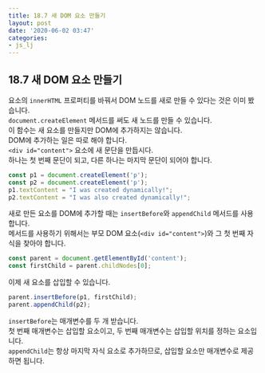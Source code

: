 ```yaml
---
title: 18.7 새 DOM 요소 만들기
layout: post
date: '2020-06-02 03:47'
categories:
- js_lj
---
```


## 18.7 새 DOM 요소 만들기

요소의 `innerHTML` 프로퍼티를 바꿔서 DOM 노드를 새로 만들 수 있다는 것은 이미 봤습니다.  
`document.createElement` 메서드를 써도 새 노드를 만들 수 있습니다.  
이 함수는 새 요소를 만들지만 DOM에 추가하지는 않습니다.  
DOM에 추가하는 일은 따로 해야 합니다.  
`<div id="content">` 요소에 새 문단을 만듭시다.  
하나는 첫 번째 문단이 되고, 다른 하나는 마지막 문단이 되어야 합니다.

```javascript
const p1 = document.createElement('p');
const p2 = document.createElement('p');
p1.textContent = "I was created dynamically!";
p2.textContent = "I was also created dynamically!";
```

새로 만든 요소를 DOM에 추가할 때는 `insertBefore`와 `appendChild` 메서드를 사용합니다.  
메서드를 사용하기 위해서는 부모 DOM 요소(`<div id="content">`)와 그 첫 번째 자식을 찾아야 합니다. 

```javascript
const parent = document.getElementById('content');
const firstChild = parent.childNodes[0];
```

이제 새 요소를 삽입할 수 있습니다.

```javascript
parent.insertBefore(p1, firstChild);
parent.appendChild(p2);
```

`insertBefore`는 매개변수를 두 개 받습니다.  
첫 번째 매개변수는 삽입할 요소이고, 두 번째 매개변수는 삽입할 위치를 정하는 요소입니다.  
`appendChild`는 항상 마지막 자식 요소로 추가하므로, 삽입할 요소만 매개변수로 제공하면 됩니다.













